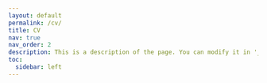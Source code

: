 ```yaml
---
layout: default
permalink: /cv/
title: CV
nav: true
nav_order: 2
description: This is a description of the page. You can modify it in '_pages/cv.md'. You can also change or remove the top pdf download button.
toc:
  sidebar: left
---
```


<div style="text-align: center;"> <!-- Center align the PDF -->
  <object data="/cv.pdf" width="1000" height="1000" type='application/pdf'></object>
</div>